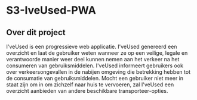 # S3-IveUsed-PWA

## Over dit project
I'veUsed is een progressieve web applicatie. I'veUsed genereerd een overzicht en laat de gebruiker weten wanneer ze op een veilige, legale en verantwoorde manier weer deel kunnen nemen aan het verkeer na het consumeren van gebruiksmiddelen. I'veUsed informeert gebruikers ook over verkeersongevallen in de nabijen omgeving die betrekking hebben tot de consumatie van gebruiksmiddelen. Mocht een gebruiker niet meer in staat zijn om in om zichzelf naar huis te vervoeren, zal I'veUsed een overzicht aanbieden van andere beschikbare transporteer-opties.

